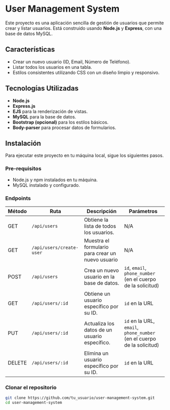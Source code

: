 # User Management System

Este proyecto es una aplicación sencilla de gestión de usuarios que permite crear y listar usuarios. Está construido usando **Node.js** y **Express**, con una base de datos MySQL.

## Características

- Crear un nuevo usuario (ID, Email, Número de Teléfono).
- Listar todos los usuarios en una tabla.
- Estilos consistentes utilizando CSS con un diseño limpio y responsivo.

## Tecnologías Utilizadas

- **Node.js**
- **Express.js**
- **EJS** para la renderización de vistas.
- **MySQL** para la base de datos.
- **Bootstrap (opcional)** para los estilos básicos.
- **Body-parser** para procesar datos de formularios.

## Instalación

Para ejecutar este proyecto en tu máquina local, sigue los siguientes pasos.

### Pre-requisitos

- Node.js y npm instalados en tu máquina.
- MySQL instalado y configurado.

### Endpoints

| Método | Ruta                        | Descripción                                      | Parámetros             |
|--------|-----------------------------|--------------------------------------------------|------------------------|
| GET    | `/api/users`                | Obtiene la lista de todos los usuarios.          | N/A                    |
| GET    | `/api/users/create-user`     | Muestra el formulario para crear un nuevo usuario| N/A                    |
| POST   | `/api/users`                | Crea un nuevo usuario en la base de datos.       | `id`, `email`, `phone_number` (en el cuerpo de la solicitud) |
| GET    | `/api/users/:id`            | Obtiene un usuario específico por su ID.         | `id` en la URL         |
| PUT    | `/api/users/:id`            | Actualiza los datos de un usuario específico.    | `id` en la URL, `email`, `phone_number` (en el cuerpo de la solicitud) |
| DELETE | `/api/users/:id`            | Elimina un usuario específico por su ID.         | `id` en la URL         |

### Clonar el repositorio

```bash
git clone https://github.com/tu_usuario/user-management-system.git
cd user-management-system



